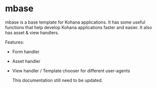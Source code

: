 mbase
=====

mbase is a base template for Kohana applications. It has some useful functions that help develop Kohana applications faster and easier. It also has asset & view handlers. 

Features:

- Form handler
- Asset handler
- View handler / Template chooser for different user-agents

	This documentation still need to be updated.